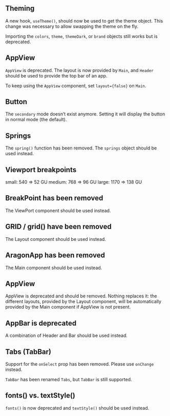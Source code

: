 ## Theming

A new hook, `useTheme()`, should now be used to get the theme object. This
change was necessary to allow swapping the theme on the fly.

Importing the `colors`, `theme`, `themeDark`, or `brand` objects still works but is deprecated.

## AppView

`AppView` is deprecated. The layout is now provided by `Main`, and `Header`
should be used to provide the top bar of an app.

To keep using the `AppView` component, set `layout={false}` on `Main`.

## Button

The `secondary` mode doesn’t exist anymore. Setting it will display the button in normal mode (the default).

## Springs

The `spring()` function has been removed. The `springs` object should be used instead.

## Viewport breakpoints

small: 540 => 52 GU
medium: 768 => 96 GU
large: 1170 => 138 GU

## BreakPoint has been removed

The ViewPort component should be used instead.

## GRID / grid() have been removed

The Layout component should be used instead.

## AragonApp has been removed

The Main component should be used instead.

## AppView

AppView is deprecated and should be removed. Nothing replaces it: the
different layouts, provided by the Layout component, will be automatically
provided by the Main component if AppView is not present.

## AppBar is deprecated

A combination of Header and Bar should be used instead.

## Tabs (TabBar)

Support for the `onSelect` prop has been removed. Please use `onChange` instead.

`TabBar` has been renamed `Tabs`, but `TabBar` is still supported.

## fonts() vs. textStyle()

`fonts()` is now deprecated and `textStyle()` should be used instead.
